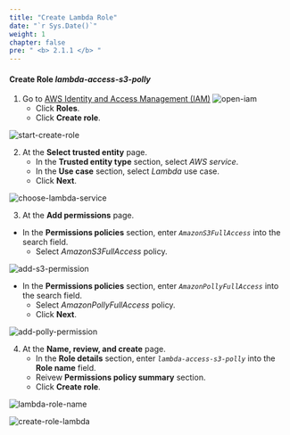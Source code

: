 ```yaml
---
title: "Create Lambda Role"
date: "`r Sys.Date()`"
weight: 1
chapter: false
pre: " <b> 2.1.1 </b> "
---
```


#### Create Role **_lambda-access-s3-polly_**

1. Go to [AWS Identity and Access Management (IAM)](https://aws.amazon.com/iam/)
   ![open-iam](/images/create-role/open-iam.png)
   - Click **Roles**.
   - Click **Create role**.

![start-create-role](/images/create-role/start-create-role-1.png)

2. At the **Select trusted entity** page.
   - In the **Trusted entity type** section, select _AWS service_.
   - In the **Use case** section, select _Lambda_ use case.
   - Click **Next**.

![choose-lambda-service](/images/create-role/choose-lambda-service.png)

3. At the **Add permissions** page.

- In the **Permissions policies** section, enter _`AmazonS3FullAccess`_ into the search field.
  - Select _AmazonS3FullAccess_ policy.

![add-s3-permission](/images/create-role/add-s3-permission-to-ec2.png)

- In the **Permissions policies** section, enter _`AmazonPollyFullAccess`_ into the search field.
  - Select _AmazonPollyFullAccess_ policy.
  - Click **Next**.

![add-polly-permission](/images/create-role/add-polly-permission-to-lambda.png)

4. At the **Name, review, and create** page.
   - In the **Role details** section, enter _`lambda-access-s3-polly`_ into the **Role name** field.
   - Reivew **Permissions policy summary** section.
   - Click **Create role**.

![lambda-role-name](/images/create-role/lambda-role-name.png)

![create-role-lambda](/images/create-role/create-role-lambda.png)
